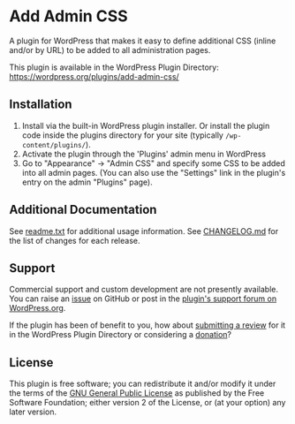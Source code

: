 # Add Admin CSS

A plugin for WordPress that makes it easy to define additional CSS (inline and/or by URL) to be added to all administration pages.

This plugin is available in the WordPress Plugin Directory: https://wordpress.org/plugins/add-admin-css/


## Installation

1. Install via the built-in WordPress plugin installer. Or install the plugin code inside the plugins directory for your site (typically `/wp-content/plugins/`).
2. Activate the plugin through the 'Plugins' admin menu in WordPress
3. Go to "Appearance" -> "Admin CSS" and specify some CSS to be added into all admin pages. (You can also use the "Settings" link in the plugin's entry on the admin "Plugins" page).


## Additional Documentation

See [readme.txt](https://github.com/coffee2code/add-admin-css/blob/master/readme.txt) for additional usage information. See [CHANGELOG.md](CHANGELOG.md) for the list of changes for each release.


## Support

Commercial support and custom development are not presently available. You can raise an [issue](https://github.com/coffee2code/add-admin-css/issues) on GitHub or post in the [plugin's support forum on WordPress.org](https://wordpress.org/support/plugin/add-admin-css/).

If the plugin has been of benefit to you, how about [submitting a review](https://wordpress.org/support/plugin/add-admin-css/reviews/) for it in the WordPress Plugin Directory or considering a [donation](https://www.paypal.com/cgi-bin/webscr?cmd=_s-xclick&hosted_button_id=6ARCFJ9TX3522)?


## License

This plugin is free software; you can redistribute it and/or modify it under the terms of the [GNU General Public License](https://www.gnu.org/licenses/gpl-2.0.html) as published by the Free Software Foundation; either version 2 of the License, or (at your option) any later version.